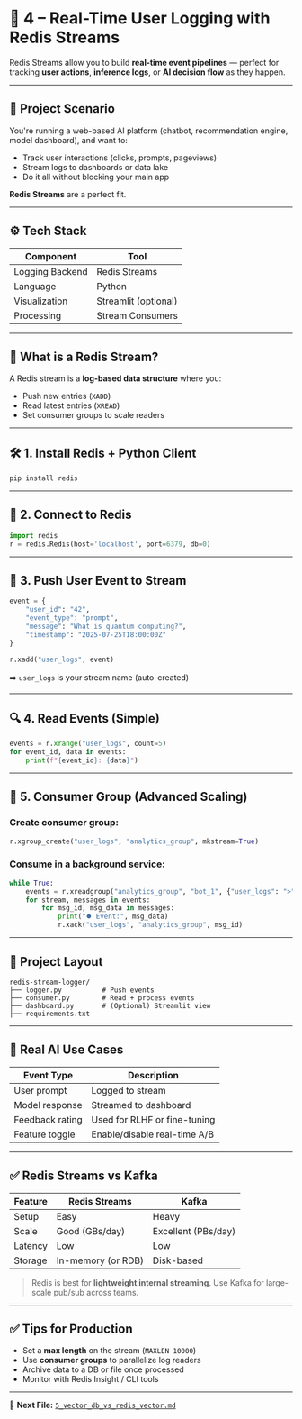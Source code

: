
# 📡 4 – Real-Time User Logging with Redis Streams

Redis Streams allow you to build **real-time event pipelines** — perfect for tracking **user actions**, **inference logs**, or **AI decision flow** as they happen.

---

## 🧩 Project Scenario

You're running a web-based AI platform (chatbot, recommendation engine, model dashboard), and want to:

- Track user interactions (clicks, prompts, pageviews)
- Stream logs to dashboards or data lake
- Do it all without blocking your main app

**Redis Streams** are a perfect fit.

---

## ⚙️ Tech Stack

| Component       | Tool              |
|------------------|-------------------|
| Logging Backend  | Redis Streams     |
| Language         | Python            |
| Visualization    | Streamlit (optional) |
| Processing       | Stream Consumers  |

---

## 📘 What is a Redis Stream?

A Redis stream is a **log-based data structure** where you:

- Push new entries (`XADD`)
- Read latest entries (`XREAD`)
- Set consumer groups to scale readers

---

## 🛠️ 1. Install Redis + Python Client

```bash
pip install redis
```

---

## 🔌 2. Connect to Redis

```python
import redis
r = redis.Redis(host='localhost', port=6379, db=0)
```

---

## 📝 3. Push User Event to Stream

```python
event = {
    "user_id": "42",
    "event_type": "prompt",
    "message": "What is quantum computing?",
    "timestamp": "2025-07-25T18:00:00Z"
}

r.xadd("user_logs", event)
```

➡️ `user_logs` is your stream name (auto-created)

---

## 🔍 4. Read Events (Simple)

```python
events = r.xrange("user_logs", count=5)
for event_id, data in events:
    print(f"{event_id}: {data}")
```

---

## 🔁 5. Consumer Group (Advanced Scaling)

### Create consumer group:

```python
r.xgroup_create("user_logs", "analytics_group", mkstream=True)
```

### Consume in a background service:

```python
while True:
    events = r.xreadgroup("analytics_group", "bot_1", {"user_logs": ">"}, count=1, block=1000)
    for stream, messages in events:
        for msg_id, msg_data in messages:
            print("⏺️ Event:", msg_data)
            r.xack("user_logs", "analytics_group", msg_id)
```

---

## 📁 Project Layout

```
redis-stream-logger/
├── logger.py          # Push events
├── consumer.py        # Read + process events
├── dashboard.py       # (Optional) Streamlit view
├── requirements.txt
```

---

## 🧠 Real AI Use Cases

| Event Type         | Description |
|--------------------|-------------|
| User prompt        | Logged to stream |
| Model response     | Streamed to dashboard |
| Feedback rating    | Used for RLHF or fine-tuning |
| Feature toggle     | Enable/disable real-time A/B |

---

## ✅ Redis Streams vs Kafka

| Feature            | Redis Streams     | Kafka            |
|--------------------|------------------|------------------|
| Setup              | Easy              | Heavy            |
| Scale              | Good (GBs/day)    | Excellent (PBs/day) |
| Latency            | Low               | Low              |
| Storage            | In-memory (or RDB) | Disk-based       |

> Redis is best for **lightweight internal streaming**. Use Kafka for large-scale pub/sub across teams.

---

## ✅ Tips for Production

- Set a **max length** on the stream (`MAXLEN 10000`)
- Use **consumer groups** to parallelize log readers
- Archive data to a DB or file once processed
- Monitor with Redis Insight / CLI tools

---

📁 **Next File:** [`5_vector_db_vs_redis_vector.md`](./5_vector_db_vs_redis_vector.md)
```